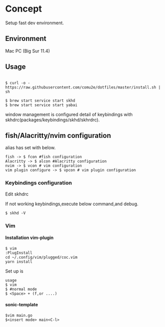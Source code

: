 # Concept
Setup fast dev environment.

## Environment
Mac PC (Big Sur 11.4)

## Usage
```

$ curl -o - https://raw.githubusercontent.com/comu2e/dotfiles/master/install.sh | sh
```

```
$ brew start service start skhd
$ brew start service start yabai
```

window management is configured detail of keybindings with skhdrc(packages/keybindings/skhd/skhrdrc).


## fish/Alacritty/nvim  configuration

alias has set with below.

```
fish -> $ fcon #fish configuration
Alacritty -> $ alcon #Alacritty configuration
nvim -> $ vcon # vim configuration
vim plugin configure -> $ vpcon # vim plugin configuration

```

### Keybindings configuration
Edit skhdrc

If not working keybindings,execute below command,and debug.
```
$ skhd -V
```

### Vim

#### Installation vim-plugin
```
$ vim
:PlugInstall
cd ~/.config/vim/plugged/coc.vim
yarn install
```

Set up <Leader> is <Space>
```
usage 
$ vim
$ #normal mode
$ <Space> + (f,or ....)
```

#### sonic-template
```
$vim main.go
$<insert mode> main<C-l> 
```
